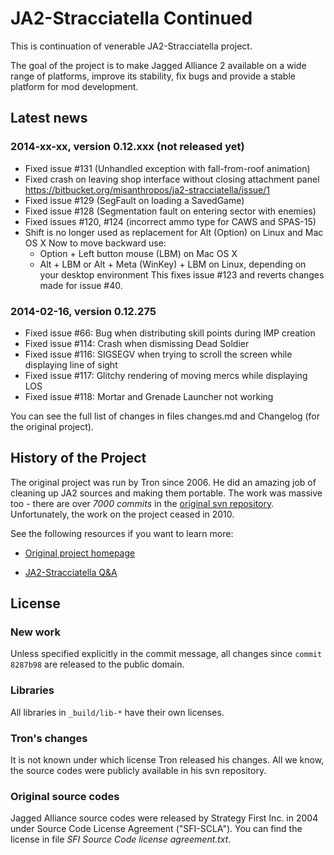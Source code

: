 # JA2-Stracciatella Continued

This is continuation of venerable JA2-Stracciatella project.

The goal of the project is to make Jagged Alliance 2 available on a wide
range of platforms, improve its stability, fix bugs and provide a
stable platform for mod development.

## Latest news

### 2014-xx-xx, version 0.12.xxx (not released yet)

- Fixed issue #131 (Unhandled exception with fall-from-roof animation)
- Fixed crash on leaving shop interface without closing attachment panel
  https://bitbucket.org/misanthropos/ja2-stracciatella/issue/1
- Fixed issue #129 (SegFault on loading a SavedGame)
- Fixed issue #128 (Segmentation fault on entering sector with enemies)
- Fixed issues #120, #124 (incorrect ammo type for CAWS and SPAS-15)
- Shift is no longer used as replacement for Alt (Option) on Linux and Mac OS X
  Now to move backward use:
    - Option + Left button mouse (LBM) on Mac OS X
    - Alt + LBM or Alt + Meta (WinKey) + LBM on Linux, depending on your desktop environment
  This fixes issue #123 and reverts changes made for issue #40.

### 2014-02-16, version 0.12.275

- Fixed issue  #66: Bug when distributing skill points during IMP creation
- Fixed issue #114: Crash when dismissing Dead Soldier
- Fixed issue #116: SIGSEGV when trying to scroll the screen while displaying line of sight
- Fixed issue #117: Glitchy rendering of moving mercs while displaying LOS
- Fixed issue #118: Mortar and Grenade Launcher not working

You can see the full list of changes in files changes.md and Changelog (for the original project).

## History of the Project

The original project was run by Tron since 2006.  He did an amazing job of
cleaning up JA2 sources and making them portable.  The work was massive too -
there are over *7000 commits* in the [original svn
repository](svn://tron.homeunix.org/ja2/trunk).  Unfortunately, the work on
the project ceased in 2010.

See the following resources if you want to learn more:

 * [Original project homepage](http://tron.homeunix.org/ja2)

 * [JA2-Stracciatella Q&A](http://www.ja-galaxy-forum.com/board/ubbthreads.php/topics/186601/JA2_Stracciatella_Q_A.html)

## License

### New work

Unless specified explicitly in the commit message, all changes since `commit 8287b98` are released to the public domain.

### Libraries

All libraries in `_build/lib-*` have their own licenses.

### Tron's changes

It is not known under which license Tron released his changes.  All we know,
the source codes were publicly available in his svn repository.

### Original source codes

Jagged Alliance source codes were released by Strategy First Inc. in 2004
under Source Code License Agreement ("SFI-SCLA").  You can find the license in
file *SFI Source Code license agreement.txt*.
